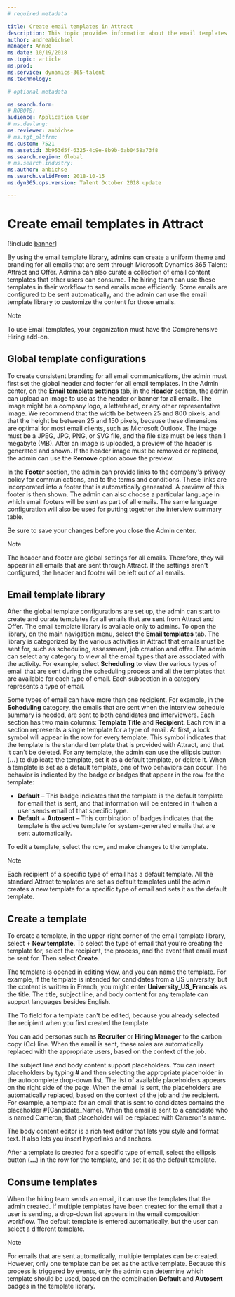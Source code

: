 ```yaml
---
# required metadata

title: Create email templates in Attract
description: This topic provides information about the email templates that you can create and use in Microsoft Dynamics 365 Talent - Attract.
author: andreabichsel
manager: AnnBe
ms.date: 10/19/2018
ms.topic: article
ms.prod: 
ms.service: dynamics-365-talent
ms.technology: 

# optional metadata

ms.search.form: 
# ROBOTS: 
audience: Application User
# ms.devlang: 
ms.reviewer: anbichse
# ms.tgt_pltfrm: 
ms.custom: 7521
ms.assetid: 3b953d5f-6325-4c9e-8b9b-6ab0458a73f8
ms.search.region: Global
# ms.search.industry: 
ms.author: anbichse
ms.search.validFrom: 2018-10-15
ms.dyn365.ops.version: Talent October 2018 update

---
```


# Create email templates in Attract

[!include [banner](includes/banner.md)]

By using the email template library, admins can create a uniform theme and branding for all emails that are sent through Microsoft Dynamics 365 Talent: Attract and Offer. Admins can also curate a collection of email content templates that other users can consume. The hiring team can use these templates in their workflow to send emails more efficiently. Some emails are configured to be sent automatically, and the admin can use the email template library to customize the content for those emails.

> [!NOTE]
> To use Email templates, your organization must have the Comprehensive Hiring add-on.

## Global template configurations

To create consistent branding for all email communications, the admin must first set the global header and footer for all email templates. In the Admin center, on the **Email template settings** tab, in the **Header** section, the admin can upload an image to use as the header or banner for all emails. The image might be a company logo, a letterhead, or any other representative image. We recommend that the width be between 25 and 800 pixels, and that the height be between 25 and 150 pixels, because these dimensions are optimal for most email clients, such as Microsoft Outlook. The image must be a JPEG, JPG, PNG, or SVG file, and the file size must be less than 1 megabyte (MB). After an image is uploaded, a preview of the header is generated and shown. If the header image must be removed or replaced, the admin can use the **Remove** option above the preview.

In the **Footer** section, the admin can provide links to the company's privacy policy for communications, and to the terms and conditions. These links are incorporated into a footer that is automatically generated. A preview of this footer is then shown. The admin can also choose a particular language in which email footers will be sent as part of all emails. The same language configuration will also be used for putting together the interview summary table. 

Be sure to save your changes before you close the Admin center.

> [!NOTE] 
> The header and footer are global settings for all emails. Therefore, they will appear in all emails that are sent through Attract. If the settings aren't configured, the header and footer will be left out of all emails.

## Email template library 

After the global template configurations are set up, the admin can start to create and curate templates for all emails that are sent from Attract and Offer. The email template library is available only to admins. To open the library, on the main navigation menu, select the **Email templates** tab. The library is categorized by the various activities in Attract that emails must be sent for, such as scheduling, assessment, job creation and offer. The admin can select any category to view all the email types that are associated with the activity. For example, select **Scheduling** to view the various types of email that are sent during the scheduling process and all the templates that are available for each type of email. Each subsection in a category represents a type of email.

Some types of email can have more than one recipient. For example, in the **Scheduling** category, the emails that are sent when the interview schedule summary is needed, are sent to both candidates and interviewers. Each section has two main columns: **Template Title** and **Recipient**. Each row in a section represents a single template for a type of email. At first, a lock symbol will appear in the row for every template. This symbol indicates that the template is the standard template that is provided with Attract, and that it can't be deleted. For any template, the admin can use the ellipsis button (**...**) to duplicate the template, set it as a default template, or delete it. When a template is set as a default template, one of two behaviors can occur. The behavior is indicated by the badge or badges that appear in the row for the template:

- **Default** – This badge indicates that the template is the default template for email that is sent, and that information will be entered in it when a user sends email of that specific type.
- **Default** + **Autosent** – This combination of badges indicates that the template is the active template for system-generated emails that are sent automatically.

To edit a template, select the row, and make changes to the template.

> [!NOTE]
> Each recipient of a specific type of email has a default template. All the standard Attract templates are set as default templates until the admin creates a new template for a specific type of email and sets it as the default template.

## Create a template

To create a template, in the upper-right corner of the email template library, select **+ New template**. To select the type of email that you're creating the template for, select the recipient, the process, and the event that email must be sent for. Then select **Create**.

The template is opened in editing view, and you can name the template. For example, if the template is intended for candidates from a US university, but the content is written in French, you might enter **University\_US\_Francais** as the title. The title, subject line, and body content for any template can support languages besides English.

The **To** field for a template can't be edited, because you already selected the recipient when you first created the template.

You can add personas such as **Recruiter** or **Hiring Manager** to the carbon copy (Cc) line. When the email is sent, these roles are automatically replaced with the appropriate users, based on the context of the job.

The subject line and body content support placeholders. You can insert placeholders by typing **\#** and then selecting the appropriate placeholder in the autocomplete drop-down list. The list of available placeholders appears on the right side of the page. When the email is sent, the placeholders are automatically replaced, based on the context of the job and the recipient. For example, a template for an email that is sent to candidates contains the placeholder \#{Candidate\_Name}. When the email is sent to a candidate who is named Cameron, that placeholder will be replaced with Cameron's name.

The body content editor is a rich text editor that lets you style and format text. It also lets you insert hyperlinks and anchors.

After a template is created for a specific type of email, select the ellipsis button (**...**) in the row for the template, and set it as the default template.

## Consume templates

When the hiring team sends an email, it can use the templates that the admin created. If multiple templates have been created for the email that a user is sending, a drop-down list appears in the email composition workflow. The default template is entered automatically, but the user can select a different template.

> [!NOTE] 
> For emails that are sent automatically, multiple templates can be created. However, only one template can be set as the active template. Because this process is triggered by events, only the admin can determine which template should be used, based on the combination **Default** and **Autosent** badges in the template library.
